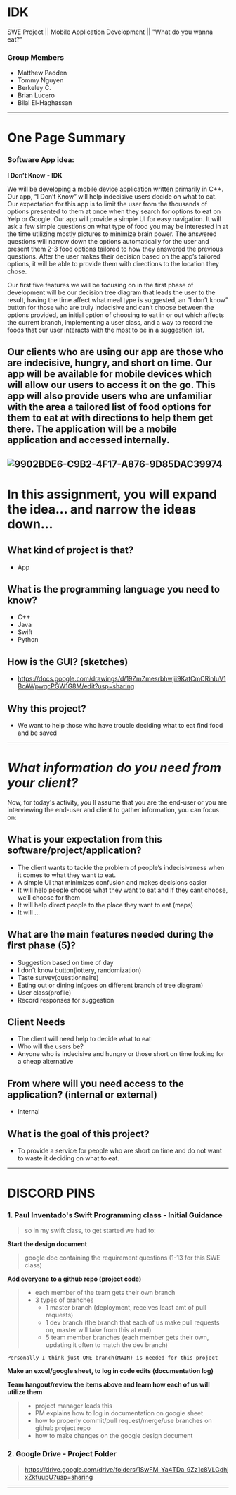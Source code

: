 # IDK
SWE Project || Mobile Application Development || "What do you wanna eat?"

### Group Members
- Matthew Padden
- Tommy Nguyen
- Berkeley C. 
- Brian Lucero
- Bilal El-Haghassan
-----------------------------------
# One Page Summary

### Software App idea:
**I Don’t Know** - **IDK**

   We will be developing a mobile device application written primarily in C++. Our app, “I Don’t Know” will help indecisive users decide on what to eat.  Our expectation for this app is to limit the user from the thousands of options presented to them at once when they search for options to eat on Yelp or Google. Our app will provide a simple UI for easy navigation. It will ask a few simple questions on what type of food you may be interested in at the time utilizing mostly pictures to minimize brain power. The answered questions will narrow down the options automatically for the user and present them 2-3 food options tailored to how they answered the previous questions. After the user makes their decision based on the app’s tailored options, it will be able to provide them with directions to the location they chose.

   Our first five features we will be focusing on in the first phase of development will be our decision tree diagram that leads the user to the result, having the time affect what meal type is suggested, an “I don’t know” button for those who are truly indecisive and can’t choose between the options provided, an initial option of choosing to eat in or out which affects the current branch, implementing a user class, and a way to record the foods that our user interacts with the most to be in a suggestion list.

   Our clients who are using our app are those who are indecisive, hungry, and short on time. Our app will be available for mobile devices which will allow our users to access it on the go. This app will also provide users who are unfamiliar with the area a tailored list of food options for them to eat at with directions to help them get there. The application will be a mobile application and accessed internally.
-----------------------------------
![9902BDE6-C9B2-4F17-A876-9D85DAC39974](https://user-images.githubusercontent.com/47013770/108041006-d9b1a980-6ff2-11eb-928b-e50bfad817c7.jpeg)
-----------------------------------
# **In this assignment, you will expand the idea... and narrow the ideas down…**

## What kind of project is that?
- App

## What is the programming language you need to know? 
- C++
- Java
- Swift
- Python

## How is the GUI? (sketches)
- https://docs.google.com/drawings/d/19ZmZmesrbhwjii9KatCmCRinIuV1BcAWpwgcPGW1G8M/edit?usp=sharing

## Why this project? 
- We want to help those who have trouble deciding what to eat find food and be saved
-----------------------------------
# ***What information do you need from your client?***
Now, for today's activity, you ll assume that you are the end-user or you are interviewing the end-user and client to gather information, you can focus on:

## **What is your expectation from this software/project/application?** 
- The client wants to tackle the problem of people’s indecisiveness when it comes to what they want to eat.
- A simple UI that minimizes confusion and makes decisions easier
- It will help people choose what they want to eat and If they cant choose, we’ll choose for them
- It will help direct people to the place they want to eat (maps)
- It will ...

## **What are the main features needed during the first phase (5)?** 
- Suggestion based on time of day
- I don’t know button(lottery, randomization)
- Taste survey(questionnaire)
- Eating out or dining in(goes on different branch of tree diagram)
- User class(profile)
- Record responses for suggestion

## **Client Needs**
- The client will need help to decide what to eat
- Who will the users be?	
- Anyone who is indecisive and hungry or those short on time looking for a cheap alternative

## **From where will you need access to the application? (internal or external)**
- Internal

## **What is the goal of this project?**
- To provide a service for people who are short on time and do not want to waste it deciding on what to eat.
-----------------------------------
# DISCORD PINS

### 1. Paul Inventado's Swift Programming class - Initial Guidance
> so in my swift class, to get started we had to:

__**Start the design document**__
> google doc containing the requirement questions (1-13 for this SWE class)

__**Add everyone to a github repo (project code)**__
> - each member of the team gets their own branch
> - 3 types of branches
>    - 1 master branch (deployment, receives least amt of pull requests)
>    - 1 dev branch (the branch that each of us make pull requests on, master will take from this at end)
>    - 5 team member branches (each member gets their own, updating it often to match the dev branch)

`Personally I think just ONE branch(MAIN) is needed for this project`
  
__**Make an excel/google sheet, to log in code edits (documentation log)**__

__**Team hangout/review the items above and learn how each of us will utilize them**__
> - project manager leads this
> - PM explains how to log in documentation on google sheet
> -  how to properly commit/pull request/merge/use branches on github project repo
> - how to make changes on the google design document

### 2. Google Drive - Project Folder
> https://drive.google.com/drive/folders/1SwFM_Ya4TDa_9Zz1c8VLGdhjxZkfuupU?usp=sharing
-----------------------------------
